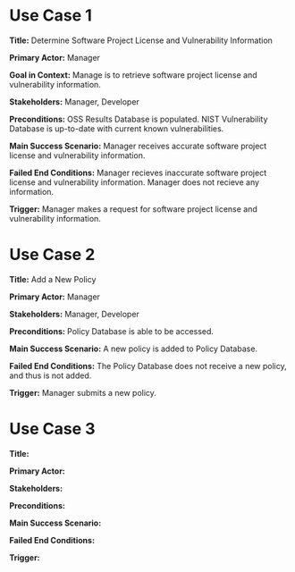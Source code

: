 # Use Case 1
**Title:** Determine Software Project License and Vulnerability Information

**Primary Actor:** Manager

**Goal in Context:** Manage is to retrieve software project license and vulnerability information.

**Stakeholders:** Manager, Developer

**Preconditions:** OSS Results Database is populated. NIST Vulnerability Database is up-to-date with current known vulnerabilities.

**Main Success Scenario:** Manager receives accurate software project license and vulnerability information.

**Failed End Conditions:** Manager recieves inaccurate software project license and vulnerability information. Manager does not recieve any information.

**Trigger:** Manager makes a request for software project license and vulnerability information.

# Use Case 2
**Title:** Add a New Policy

**Primary Actor:** Manager

**Stakeholders:** Manager, Developer

**Preconditions:** Policy Database is able to be accessed.

**Main Success Scenario:** A new policy is added to Policy Database.

**Failed End Conditions:** The Policy Database does not receive a new policy, and thus is not added.

**Trigger:** Manager submits a new policy.

# Use Case 3
**Title:**

**Primary Actor:**

**Stakeholders:**

**Preconditions:**

**Main Success Scenario:**

**Failed End Conditions:**

**Trigger:**
